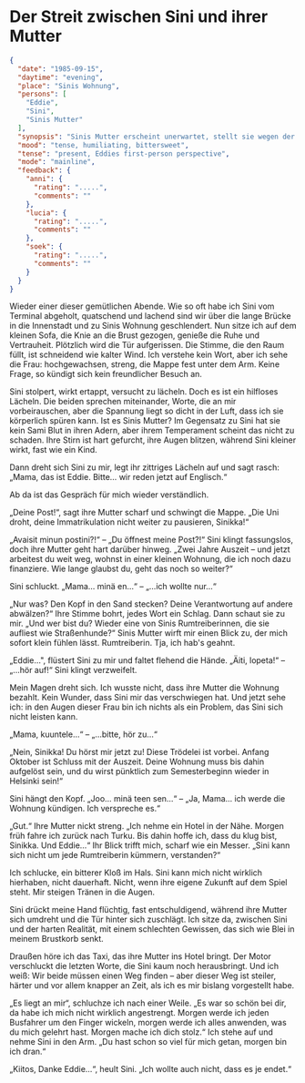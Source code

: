 # Der Streit zwischen Sini und ihrer Mutter

```json
{
  "date": "1985-09-15",
  "daytime": "evening",
  "place": "Sinis Wohnung",
  "persons": [
    "Eddie",
    "Sini",
    "Sinis Mutter"
  ],
  "synopsis": "Sinis Mutter erscheint unerwartet, stellt sie wegen der Uni und der Wohnung zur Rede und macht Eddie klar, dass sie nicht bleiben kann.",
  "mood": "tense, humiliating, bittersweet",
  "tense": "present, Eddies first-person perspective",
  "mode": "mainline",
  "feedback": {
    "anni": {
      "rating": ".....",
      "comments": ""
    },
    "lucia": {
      "rating": ".....",
      "comments": ""
    },
    "soek": {
      "rating": ".....",
      "comments": ""
    }
  }
}
```
Wieder einer dieser gemütlichen Abende. Wie so oft habe ich Sini vom Terminal abgeholt, quatschend und lachend sind wir über die lange Brücke in die Innenstadt und zu Sinis Wohnung geschlendert. 
Nun sitze ich auf dem kleinen Sofa, die Knie an die Brust gezogen, genieße die Ruhe und Vertrauheit. Plötzlich wird die
Tür aufgerissen. Die Stimme, die den Raum füllt, ist schneidend wie kalter
Wind. Ich verstehe kein Wort, aber ich sehe die Frau: hochgewachsen, streng, die
Mappe fest unter dem Arm. Keine Frage, so kündigt sich kein freundlicher
Besuch an.

Sini stolpert, wirkt ertappt, versucht zu lächeln. Doch es ist ein hilfloses
Lächeln. Die beiden sprechen miteinander, Worte, die an mir vorbeirauschen, aber
die Spannung liegt so dicht in der Luft, dass ich sie körperlich spüren kann. Ist es Sinis Mutter? Im Gegensatz zu Sini hat sie kein Sami Blut in ihren Adern, aber ihrem Temperament scheint das nicht zu schaden. Ihre Stirn ist hart gefurcht, ihre Augen blitzen, während Sini kleiner
wirkt, fast wie ein Kind.

Dann dreht sich Sini zu mir, legt ihr zittriges Lächeln auf und sagt rasch:
„Mama, das ist Eddie. Bitte… wir reden jetzt auf Englisch.“

Ab da ist das Gespräch für mich wieder verständlich.

„Deine Post!“, sagt ihre Mutter scharf und schwingt die Mappe. „Die Uni droht,
deine Immatrikulation nicht weiter zu pausieren, Sinikka!“

„Avaisit minun postini?!“ – „Du öffnest meine Post?!“ Sini klingt fassungslos,
doch ihre Mutter geht hart darüber hinweg. „Zwei Jahre Auszeit – und jetzt
arbeitest du weit weg, wohnst in einer kleinen Wohnung, die ich noch dazu
finanziere. Wie lange glaubst du, geht das noch so weiter?“

Sini schluckt. „Mama… minä en…“ – „...ich wollte nur…“

„Nur was? Den Kopf in den Sand stecken? Deine Verantwortung auf andere
abwälzen?“ Ihre Stimme bohrt, jedes Wort ein Schlag. Dann schaut sie zu mir.
„Und wer bist du? Wieder eine von Sinis Rumtreiberinnen, die sie aufliest wie
Straßenhunde?“ Sinis Mutter wirft mir einen Blick zu, der mich sofort klein
fühlen lässt. Rumtreiberin. Tja, ich hab's geahnt.

„Eddie...", flüstert Sini zu mir und faltet flehend die Hände. „Äiti, lopeta!“ –
„...hör auf!“ Sini klingt verzweifelt.

Mein Magen dreht sich. Ich wusste nicht, dass ihre Mutter die Wohnung bezahlt.
Kein Wunder, dass Sini mir das verschwiegen hat. Und jetzt sehe ich: in den
Augen dieser Frau bin ich nichts als ein Problem, das Sini sich nicht leisten
kann.

„Mama, kuuntele…“ – „...bitte, hör zu…“

„Nein, Sinikka! Du hörst mir jetzt zu! Diese Trödelei ist vorbei. Anfang Oktober
ist Schluss mit der Auszeit. Deine Wohnung muss bis dahin aufgelöst sein, und du
wirst pünktlich zum Semesterbeginn wieder in Helsinki sein!“

Sini hängt den Kopf. „Joo… minä teen sen…“ – „Ja, Mama… ich werde die Wohnung
kündigen. Ich verspreche es.“

„Gut.“ Ihre Mutter nickt streng. „Ich nehme ein Hotel in der Nähe. Morgen früh
fahre ich zurück nach Turku. Bis dahin hoffe ich, dass du klug bist, Sinikka.
Und Eddie…“ Ihr Blick trifft mich, scharf wie ein Messer. „Sini kann sich nicht
um jede Rumtreiberin kümmern, verstanden?“

Ich schlucke, ein bitterer Kloß im Hals. Sini kann mich nicht wirklich
hierhaben, nicht dauerhaft. Nicht, wenn ihre eigene Zukunft auf dem Spiel steht.
Mir steigen Tränen in die Augen.

Sini drückt meine Hand flüchtig, fast entschuldigend, während ihre Mutter sich
umdreht und die Tür hinter sich zuschlägt. Ich sitze da, zwischen Sini und der
harten Realität, mit einem schlechten Gewissen, das sich wie Blei in meinem
Brustkorb senkt.

Draußen höre ich das Taxi, das ihre Mutter ins Hotel bringt. Der Motor
verschluckt die letzten Worte, die Sini kaum noch herausbringt. Und ich weiß:
Wir beide müssen einen Weg finden – aber dieser Weg ist steiler, härter und vor
allem knapper an Zeit, als ich es mir bislang vorgestellt habe.

„Es liegt an mir“, schluchze ich nach einer Weile. „Es war so schön bei dir, da
habe ich mich nicht wirklich angestrengt. Morgen werde ich jeden Busfahrer um
den Finger wickeln, morgen werde ich alles anwenden, was du mich gelehrt hast.
Morgen mache ich dich stolz.“ Ich stehe auf und nehme Sini in den Arm. „Du hast
schon so viel für mich getan, morgen bin ich dran.“

„Kiitos, Danke Eddie…“, heult Sini. „Ich wollte auch nicht, dass es je endet.“
